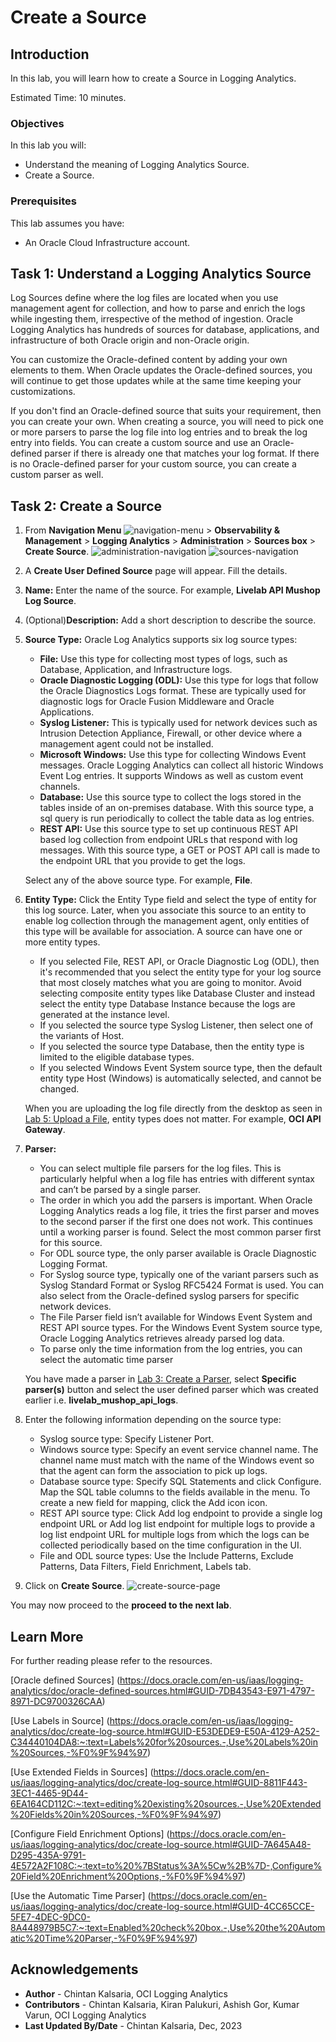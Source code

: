 # Create a Source

## Introduction

In this lab, you will learn how to create a Source in Logging Analytics.

Estimated Time: 10 minutes.

### Objectives

In this lab you will:

* Understand the meaning of Logging Analytics Source.
* Create a Source.

### Prerequisites

This lab assumes you have:

* An Oracle Cloud Infrastructure account.

## Task 1: Understand a Logging Analytics Source

Log Sources define where the log files are located when you use management agent for collection, and how to parse and enrich the logs while ingesting them, irrespective of the method of ingestion. Oracle Logging Analytics has hundreds of sources for database, applications, and infrastructure of both Oracle origin and non-Oracle origin.

You can customize the Oracle-defined content by adding your own elements to them. When Oracle updates the Oracle-defined sources, you will continue to get those updates while at the same time keeping your customizations.

If you don't find an Oracle-defined source that suits your requirement, then you can create your own. When creating a source, you will need to pick one or more parsers to parse the log file into log entries and to break the log entry into fields. You can create a custom source and use an Oracle-defined parser if there is already one that matches your log format. If there is no Oracle-defined parser for your custom source, you can create a custom parser as well.

## Task 2: Create a Source

1. From **Navigation Menu** ![navigation-menu](images/navigation-menu.png) > **Observability & Management** > **Logging Analytics** > **Administration** > **Sources box** > **Create Source**.
![administration-navigation](images/administration-navigation.png)
![sources-navigation](images/sources-navigation.png)

2. A **Create User Defined Source** page will appear. Fill the details.

3. **Name:** Enter the name of the source. For example, **Livelab API Mushop Log Source**.

4. (Optional)**Description:** Add a short description to describe the source.

5. **Source Type:**  Oracle Log Analytics supports six log source types:
    * **File:** Use this type for collecting most types of logs, such as Database, Application, and Infrastructure logs.
    * **Oracle Diagnostic Logging (ODL):** Use this type for logs that follow the Oracle Diagnostics Logs format. These are typically used for diagnostic logs for Oracle Fusion Middleware and Oracle Applications.
    * **Syslog Listener:** This is typically used for network devices such as Intrusion Detection Appliance, Firewall, or other device where a management agent could not be installed.
    * **Microsoft Windows:** Use this type for collecting Windows Event messages. Oracle Logging Analytics can collect all historic Windows Event Log entries. It supports Windows as well as custom event channels.
    * **Database:** Use this source type to collect the logs stored in the tables inside of an on-premises database. With this source type, a sql query is run periodically to collect the table data as log entries.
    * **REST API:** Use this source type to set up continuous REST API based log collection from endpoint URLs that respond with log messages. With this source type, a GET or POST API call is made to the endpoint URL that you provide to get the logs.

     Select any of the above source type. For example, **File**.

6. **Entity Type:** Click the Entity Type field and select the type of entity for this log source. Later, when you associate this source to an entity to enable log collection through the management agent, only entities of this type will be available for association. A source can have one or more entity types.
    * If you selected File, REST API, or Oracle Diagnostic Log (ODL), then it's recommended that you select the entity type for your log source that most closely matches what you are going to monitor. Avoid selecting composite entity types like Database Cluster and instead select the entity type Database Instance because the logs are generated at the instance level.
    * If you selected the source type Syslog Listener, then select one of the variants of Host.
    * If you selected the source type Database, then the entity type is limited to the eligible database types.
    * If you selected Windows Event System source type, then the default entity type Host (Windows) is automatically selected, and cannot be changed.

    When you are uploading the log file directly from the desktop as seen in [Lab 5: Upload a File](?lab=upload-file), entity types does not matter. For example, **OCI API Gateway**.

7. **Parser:**
    * You can select multiple file parsers for the log files. This is particularly helpful when a log file has entries with different syntax and can’t be parsed by a single parser.
    * The order in which you add the parsers is important. When Oracle Logging Analytics reads a log file, it tries the first parser and moves to the second parser if the first one does not work. This continues until a working parser is found. Select the most common parser first for this source.
    * For ODL source type, the only parser available is Oracle Diagnostic Logging Format.
    * For Syslog source type, typically one of the variant parsers such as Syslog Standard Format or Syslog RFC5424 Format is used. You can also select from the Oracle-defined syslog parsers for specific network devices.
    * The File Parser field isn’t available for Windows Event System and REST API source types. For the Windows Event System source type, Oracle Logging Analytics retrieves already parsed log data.
    * To parse only the time information from the log entries, you can select the automatic time parser

    You have made a parser in [Lab 3: Create a Parser](?lab=create-parser), select **Specific parser(s)** button and select the user defined parser which was created earlier i.e. **livelab\_mushop\_api\_logs**.

8. Enter the following information depending on the source type:
    * Syslog source type: Specify Listener Port.
    * Windows source type: Specify an event service channel name. The channel name must match with the name of the Windows event so that the agent can form the association to pick up logs.
    * Database source type: Specify SQL Statements and click Configure. Map the SQL table columns to the fields available in the menu. To create a new field for mapping, click the Add icon icon.
    * REST API source type: Click Add log endpoint to provide a single log endpoint URL or Add log list endpoint for multiple logs to provide a log list endpoint URL for multiple logs from which the logs can be collected periodically based on the time configuration in the UI.
    * File and ODL source types: Use the Include Patterns, Exclude Patterns, Data Filters, Field Enrichment, Labels tab.

10. Click on **Create Source**.
    ![create-source-page](images/create-source-page.png)

You may now proceed to the **proceed to the next lab**.

## Learn More

For further reading please refer to the resources.

[Oracle defined Sources] (<https://docs.oracle.com/en-us/iaas/logging-analytics/doc/oracle-defined-sources.html#GUID-7DB43543-E971-4797-8971-DC9700326CAA>)

[Use Labels in Source] (<https://docs.oracle.com/en-us/iaas/logging-analytics/doc/create-log-source.html#GUID-E53DEDE9-E50A-4129-A252-C34440104DA8:~:text=Labels%20for%20sources.-,Use%20Labels%20in%20Sources,-%F0%9F%94%97>)

[Use Extended Fields in Sources] (<https://docs.oracle.com/en-us/iaas/logging-analytics/doc/create-log-source.html#GUID-8811F443-3EC1-4465-9D44-6EA164CD112C:~:text=editing%20existing%20sources.-,Use%20Extended%20Fields%20in%20Sources,-%F0%9F%94%97>)

[Configure Field Enrichment Options] (<https://docs.oracle.com/en-us/iaas/logging-analytics/doc/create-log-source.html#GUID-7A645A48-D295-435A-9791-4E572A2F108C:~:text=to%20%7BStatus%3A%5Cw%2B%7D-,Configure%20Field%20Enrichment%20Options,-%F0%9F%94%97>)

[Use the Automatic Time Parser] (<https://docs.oracle.com/en-us/iaas/logging-analytics/doc/create-log-source.html#GUID-4CC65CCE-5FE7-4DEC-9DC0-8A448979B5C7:~:text=Enabled%20check%20box.-,Use%20the%20Automatic%20Time%20Parser,-%F0%9F%94%97>)

## Acknowledgements

* **Author** - Chintan Kalsaria, OCI Logging Analytics
* **Contributors** -  Chintan Kalsaria, Kiran Palukuri, Ashish Gor, Kumar Varun, OCI Logging Analytics
* **Last Updated By/Date** - Chintan Kalsaria, Dec, 2023
